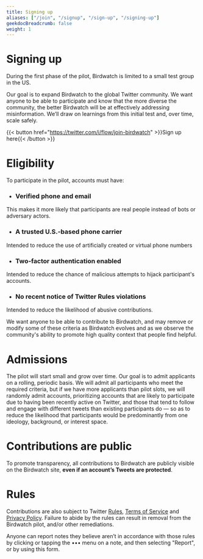 ```yaml
---
title: Signing up
aliases: ["/join", "/signup", "/sign-up", "/signing-up"]
geekdocBreadcrumb: false
weight: 1
---
```


# Signing up

During the first phase of the pilot, Birdwatch is limited to a small test group in the US.

Our goal is to expand Birdwatch to the global Twitter community. We want anyone to be able to participate and know that the more diverse the community, the better Birdwatch will be at effectively addressing misinformation. We’ll draw on learnings from this initial test and, over time, scale safely.

{{< button href="https://twitter.com/i/flow/join-birdwatch" >}}Sign up here{{< /button >}}

# Eligibility

To participate in the pilot, accounts must have:

- ### **Verified phone and email**

This makes it more likely that participants are real people instead of bots or adversary actors.

- ### **A trusted U.S.-based phone carrier**

Intended to reduce the use of artificially created or virtual phone numbers

- ### **Two-factor authentication enabled**

Intended to reduce the chance of malicious attempts to hijack participant's accounts.

- ### **No recent notice of Twitter Rules violations**

Intended to reduce the likelihood of abusive contributions.

We want anyone to be able to contribute to Birdwatch, and may remove or modify some of these criteria as Birdwatch evolves and as we observe the community's ability to promote high quality context that people find helpful.

# Admissions

The pilot will start small and grow over time. Our goal is to admit applicants on a rolling, periodic basis. We will admit all participants who meet the required criteria, but if we have more applicants than pilot slots, we will randomly admit accounts, prioritizing accounts that are likely to participate due to having been recently active on Twitter, and those that tend to follow and engage with different tweets than existing participants do — so as to reduce the likelihood that participants would be predominantly from one ideology, background, or interest space.

# Contributions are public

To promote transparency, all contributions to Birdwatch are publicly visible on the Birdwatch site, **even if an account’s Tweets are protected**.

# Rules

Contributions are also subject to Twitter [Rules](https://help.twitter.com/rules-and-policies/twitter-rules), [Terms of Service](https://twitter.com/tos) and [Privacy Policy](https://twitter.com/privacy). Failure to abide by the rules can result in removal from the Birdwatch pilot, and/or other remediations.

Anyone can report notes they believe aren’t in accordance with those rules by clicking or tapping the ••• menu on a note, and then selecting "Report", or by using this form.
